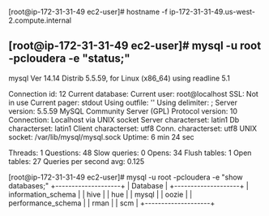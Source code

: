 [root@ip-172-31-31-49 ec2-user]# hostname -f
ip-172-31-31-49.us-west-2.compute.internal



[root@ip-172-31-31-49 ec2-user]# mysql -u root -pcloudera -e "status;"
--------------
mysql  Ver 14.14 Distrib 5.5.59, for Linux (x86_64) using readline 5.1

Connection id:          12
Current database:
Current user:           root@localhost
SSL:                    Not in use
Current pager:          stdout
Using outfile:          ''
Using delimiter:        ;
Server version:         5.5.59 MySQL Community Server (GPL)
Protocol version:       10
Connection:             Localhost via UNIX socket
Server characterset:    latin1
Db     characterset:    latin1
Client characterset:    utf8
Conn.  characterset:    utf8
UNIX socket:            /var/lib/mysql/mysql.sock
Uptime:                 6 min 24 sec

Threads: 1  Questions: 48  Slow queries: 0  Opens: 34  Flush tables: 1  Open tables: 27  Queries per second avg: 0.125


[root@ip-172-31-31-49 ec2-user]# mysql -u root -pcloudera -e "show databases;"
+--------------------+
| Database           |
+--------------------+
| information_schema |
| hive               |
| hue                |
| mysql              |
| oozie              |
| performance_schema |
| rman               |
| scm                |
+--------------------+
